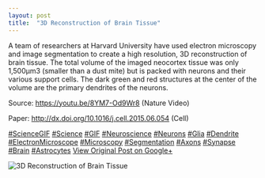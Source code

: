 ```yaml
---
layout: post
title:  "3D Reconstruction of Brain Tissue"
---
```


A team of researchers at Harvard University have used electron microscopy and image segmentation to create a high resolution, 3D reconstruction of brain tissue. The total volume of the imaged neocortex tissue was only 1,500μm3 (smaller than a dust mite) but is packed with neurons and their various support cells. The dark green and red structures at the center of the volume are the primary dendrites of the neurons.   
  
Source: <https://youtu.be/8YM7-Od9Wr8> (Nature Video)  
  
Paper: <http://dx.doi.org/10.1016/j.cell.2015.06.054> (Cell)  
  
[#ScienceGIF](https://plus.google.com/s/%23ScienceGIF/posts) [#Science](https://plus.google.com/s/%23Science/posts) [#GIF](https://plus.google.com/s/%23GIF/posts) [#Neuroscience](https://plus.google.com/s/%23Neuroscience/posts) [#Neurons](https://plus.google.com/s/%23Neurons/posts) [#Glia](https://plus.google.com/s/%23Glia/posts) [#Dendrite](https://plus.google.com/s/%23Dendrite/posts) [#ElectronMicroscope](https://plus.google.com/s/%23ElectronMicroscope/posts) [#Microscopy](https://plus.google.com/s/%23Microscopy/posts) [#Segmentation](https://plus.google.com/s/%23Segmentation/posts) [#Axons](https://plus.google.com/s/%23Axons/posts) [#Synapse](https://plus.google.com/s/%23Synapse/posts) [#Brain](https://plus.google.com/s/%23Brain/posts) [#Astrocytes](https://plus.google.com/s/%23Astrocytes/posts)
[View Original Post on Google+](https://plus.google.com/+ColinSullender/posts/959ZriJxEwB)

![3D Reconstruction of Brain Tissue](/assets/img/2015-08-03-3D-Reconstruction-of-Brain-Tissue.gif)
